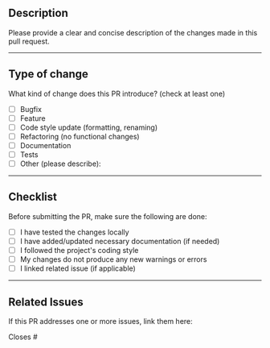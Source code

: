 ## Description

Please provide a clear and concise description of the changes made in this pull request.

---

## Type of change

What kind of change does this PR introduce? (check at least one)

- [ ] Bugfix
- [ ] Feature
- [ ] Code style update (formatting, renaming)
- [ ] Refactoring (no functional changes)
- [ ] Documentation
- [ ] Tests
- [ ] Other (please describe):

---

## Checklist

Before submitting the PR, make sure the following are done:

- [ ] I have tested the changes locally
- [ ] I have added/updated necessary documentation (if needed)
- [ ] I followed the project's coding style
- [ ] My changes do not produce any new warnings or errors
- [ ] I linked related issue (if applicable)

---

## Related Issues

If this PR addresses one or more issues, link them here:

Closes #
